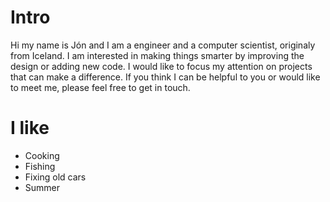 
# Intro
Hi my name is Jón and I am a engineer and a computer scientist, originaly from Iceland. I am interested in making things smarter by improving the design or adding new code. I would like to focus my attention on projects that can make a difference. If you think I can be helpful to you or would like to meet me, please feel free to get in touch.

# I like

- Cooking
- Fishing
- Fixing old cars
- Summer